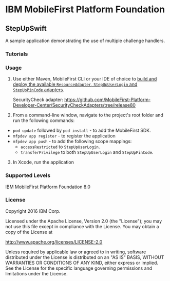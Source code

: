 IBM MobileFirst Platform Foundation
===
## StepUpSwift
A sample application demonstrating the use of multiple challenge handlers.

### Tutorials

### Usage

1. Use either Maven, MobileFirst CLI or your IDE of choice to [build and deploy the available `ResourceAdapter`, `StepUpUserLogin` and `StepUpPinCode` adapters](https://mobilefirstplatform.ibmcloud.com/tutorials/en/foundation/8.0/adapters/creating-adapters/).

    SecurityCheck adapter: https://github.com/MobileFirst-Platform-Developer-Center/SecurityCheckAdapters/tree/release80

2. From a command-line window, navigate to the project's root folder and run the following commands:
 -  `pod update` followed by `pod install` - to add the MobileFirst SDK.
 -  `mfpdev app register` - to register the application
 - `mfpdev app push` - to add the following scope mappings:
     - `accessRestricted` to `StepUpUserLogin`.
     - `transferPrivilege` to both `StepUpUserLogin` and `StepUpPinCode`.

3. In Xcode, run the application

### Supported Levels
IBM MobileFirst Platform Foundation 8.0

### License
Copyright 2016 IBM Corp.

Licensed under the Apache License, Version 2.0 (the "License");
you may not use this file except in compliance with the License.
You may obtain a copy of the License at

http://www.apache.org/licenses/LICENSE-2.0

Unless required by applicable law or agreed to in writing, software
distributed under the License is distributed on an "AS IS" BASIS,
WITHOUT WARRANTIES OR CONDITIONS OF ANY KIND, either express or implied.
See the License for the specific language governing permissions and
limitations under the License.
